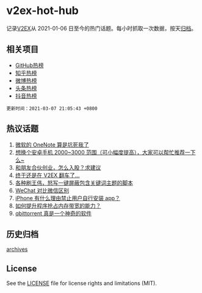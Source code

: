 # v2ex-hot-hub

 记录[V2EX](https://www.v2ex.com/)从 2021-01-06 日至今的热门话题。每小时抓取一次数据，按天[归档](archives)。
 
 ## 相关项目

- [GitHub热榜](https://github.com/snaildev/github-hot-hub)
- [知乎热榜](https://github.com/snaildev/zhihu-hot-hub)
- [微博热榜](https://github.com/snaildev/weibo-hot-hub)
- [头条热榜](https://github.com/snaildev/toutiao-hot-hub)
- [抖音热榜](https://github.com/snaildev/douyin-hot-hub)


 `更新时间：2021-03-07 21:05:43 +0800`

## 热议话题

1. [微软的 OneNote 算是坑死我了](https://www.v2ex.com/t/759157)
1. [想换个安卓手机 2000~3000 范围（可小幅度提高），大家可以帮忙推荐一下么~](https://www.v2ex.com/t/759142)
1. [和朋友合伙创业，怎么入股？求建议](https://www.v2ex.com/t/759197)
1. [终于还是在 V2EX 翻车了...](https://www.v2ex.com/t/759231)
1. [各种刷王伟，怒写一键屏蔽包含关键词主题的脚本](https://www.v2ex.com/t/759214)
1. [WeChat 对比微信区别](https://www.v2ex.com/t/759194)
1. [iPhone 有什么理由禁止用户自行安装 app？](https://www.v2ex.com/t/759265)
1. [如何提升程序抢占内存带宽的能力？](https://www.v2ex.com/t/759249)
1. [qbittorrent 真是一个神奇的软件](https://www.v2ex.com/t/759201)

## 历史归档

[archives](archives)

## License

See the [LICENSE](LICENSE) file for license rights and limitations (MIT).
